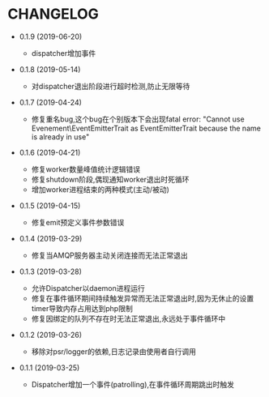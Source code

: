 # CHANGELOG

* 0.1.9 (2019-06-20)
    * dispatcher增加事件

* 0.1.8 (2019-05-14)
    * 对dispatcher退出阶段进行超时检测,防止无限等待

* 0.1.7 (2019-04-24)
    * 修复重名bug,这个bug在个别版本下会出现fatal error: "Cannot use Evenement\EventEmitterTrait as EventEmitterTrait because the name is already in use"

* 0.1.6 (2019-04-21)
    * 修复worker数量峰值统计逻辑错误
    * 修复shutdown阶段,偶现通知worker退出时死循环
    * 增加worker进程结束的两种模式(主动/被动)

* 0.1.5 (2019-04-15)
    * 修复emit预定义事件参数错误

* 0.1.4 (2019-03-29)
    * 修复当AMQP服务器主动关闭连接而无法正常退出

* 0.1.3 (2019-03-28)
    * 允许Dispatcher以daemon进程运行
    * 修复在事件循环期间持续触发异常而无法正常退出时,因为无休止的设置timer导致内存占用达到php限制
    * 修复因绑定的队列不存在时无法正常退出,永远处于事件循环中

* 0.1.2 (2019-03-26)
    * 移除对psr/logger的依赖,日志记录由使用者自行调用

* 0.1.1 (2019-03-25)
    * Dispatcher增加一个事件(patrolling),在事件循环周期跳出时触发